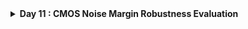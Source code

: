 <details>
  <Summary><strong> Day 11 : CMOS Noise Margin Robustness Evaluation</strong></summary>

# Contents
- [Static Behavior Evaluation - CMOS Inverter Robustness - Noise Margin](#static-behavior-evaluation--cmos-inverter-robustness--noise-margin)
  - [Introduction to Noise Margin](#introduction-to-noise-margin)
  - [Noise Margin Volatge Parameters](#noise-margin-voltage-parameters)
  - [Noise Margin Equation and Summary](#noise-margin-equation-and-summary)
  - [Noise Marhin Variation with respect to PMOS width](#noise-margin-variation-with-respect-to-pmos-width)
  - [Sky130 Noise margin Labs](#sky130-noise-margin-labs)   
  

<a id="static-behavior-evaluation--cmos-inverter-robustness--noise-margin"></a>
# Static Behavior Evaluation - CMOS Inverter Robustness - Noise Margin

<a id="introduction-to-noise-margin"></a>
## Introduction to Noise Margin
![Alt Text](images/spice_deck_1.png)

<a id="noise-margin-voltage-parameters"></a>
## Noise Margin Volatge Parameters

<a id="noise-margin-equation-and-summary"></a>
## Noise Margin Equation and Summary

<a id="noise-margin-variation-with-respect-to-pmos-width"></a>
## Noise Marhin Variation with respect to PMOS width

<a id="sky130-noise-margin-labs"></a>
## Sky130 Noise margin Labs
